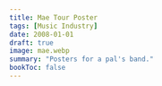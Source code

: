```yaml
---
title: Mae Tour Poster
tags: [Music Industry]
date: 2008-01-01
draft: true
image: mae.webp
summary: "Posters for a pal's band."
bookToc: false
---
```


